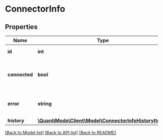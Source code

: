 # ConnectorInfo

## Properties
Name | Type | Description | Notes
------------ | ------------- | ------------- | -------------
**id** | **int** | Connector ID number | 
**connected** | **bool** | True if the authenticated user has this connector enabled | 
**error** | **string** | Error message. Empty if connected. | 
**history** | [**\QuantiModo\Client\Model\ConnectorInfoHistoryItem[]**](ConnectorInfoHistoryItem.md) |  |

[[Back to Model list]](../README.md#documentation-for-models) [[Back to API list]](../README.md#documentation-for-api-endpoints) [[Back to README]](../README.md)


